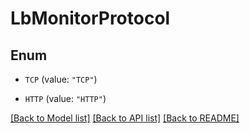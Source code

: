 # LbMonitorProtocol

## Enum


* `TCP` (value: `"TCP"`)

* `HTTP` (value: `"HTTP"`)


[[Back to Model list]](../README.md#documentation-for-models) [[Back to API list]](../README.md#documentation-for-api-endpoints) [[Back to README]](../README.md)


